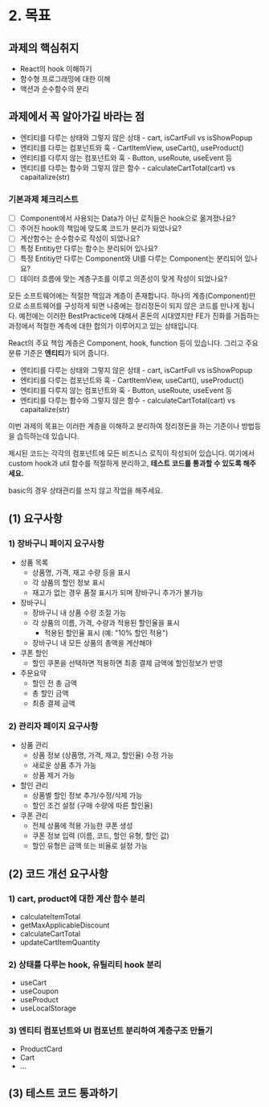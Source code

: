 # 2. 목표

## 과제의 핵심취지

- React의 hook 이해하기
- 함수형 프로그래밍에 대한 이해
- 액션과 순수함수의 분리

## 과제에서 꼭 알아가길 바라는 점

- 엔티티를 다루는 상태와 그렇지 않은 상태 - cart, isCartFull vs isShowPopup
- 엔티티를 다루는 컴포넌트와 훅 - CartItemView, useCart(), useProduct()
- 엔티티를 다루지 않는 컴포넌트와 훅 - Button, useRoute, useEvent 등
- 엔티티를 다루는 함수와 그렇지 않은 함수 - calculateCartTotal(cart) vs capaitalize(str)

### 기본과제 체크리스트

- [ ] Component에서 사용되는 Data가 아닌 로직들은 hook으로 옮겨졌나요?
- [ ] 주어진 hook의 책임에 맞도록 코드가 분리가 되었나요?
- [ ] 계산함수는 순수함수로 작성이 되었나요?
- [ ] 특정 Entitiy만 다루는 함수는 분리되어 있나요?
- [ ] 특정 Entitiy만 다루는 Component와 UI를 다루는 Component는 분리되어 있나요?
- [ ] 데이터 흐름에 맞는 계층구조를 이루고 의존성이 맞게 작성이 되었나요?

모든 소프트웨어에는 적절한 책임과 계층이 존재합니다. 하나의 계층(Component)만으로 소프트웨어를 구성하게 되면 나중에는 정리정돈이 되지 않은 코드를 만나게 됩니다. 예전에는 이러한 BestPractice에 대해서 혼돈의 시대였지만 FE가 진화를 거듭하는 과정에서 적절한 계측에 대한 합의가 이루어지고 있는 상태입니다.

React의 주요 책임 계층은 Component, hook, function 등이 있습니다. 그리고 주요 분류 기준은 **엔티티**가 되어 줍니다.

- 엔티티를 다루는 상태와 그렇지 않은 상태 - cart, isCartFull vs isShowPopup
- 엔티티를 다루는 컴포넌트와 훅 - CartItemView, useCart(), useProduct()
- 엔티티를 다루지 않는 컴포넌트와 훅 - Button, useRoute, useEvent 등
- 엔티티를 다루는 함수와 그렇지 않은 함수 - calculateCartTotal(cart) vs capaitalize(str)

이번 과제의 목표는 이러한 계층을 이해하고 분리하여 정리정돈을 하는 기준이나 방법등을 습득하는데 있습니다.

제시된 코드는 각각의 컴포넌트에 모든 비즈니스 로직이 작성되어 있습니다. 여기에서 custom hook과 util 함수를 적절하게 분리하고, **테스트 코드를 통과할 수 있도록 해주세요.**

basic의 경우 상태관리를 쓰지 않고 작업을 해주세요.

## (1) 요구사항

### 1) 장바구니 페이지 요구사항

- 상품 목록
  - 상품명, 가격, 재고 수량 등을 표시
  - 각 상품의 할인 정보 표시
  - 재고가 없는 경우 품절 표시가 되며 장바구니 추가가 불가능
- 장바구니
  - 장바구니 내 상품 수량 조절 가능
  - 각 상품의 이름, 가격, 수량과 적용된 할인율을 표시
    - 적용된 할인율 표시 (예: "10% 할인 적용")
  - 장바구니 내 모든 상품의 총액을 계산해야
- 쿠폰 할인
  - 할인 쿠폰을 선택하면 적용하면 최종 결제 금액에 할인정보가 반영
- 주문요약
  - 할인 전 총 금액
  - 총 할인 금액
  - 최종 결제 금액

### 2) 관리자 페이지 요구사항

- 상품 관리
  - 상품 정보 (상품명, 가격, 재고, 할인율) 수정 가능
  - 새로운 상품 추가 가능
  - 상품 제거 가능
- 할인 관리
  - 상품별 할인 정보 추가/수정/삭제 가능
  - 할인 조건 설정 (구매 수량에 따른 할인율)
- 쿠폰 관리
  - 전체 상품에 적용 가능한 쿠폰 생성
  - 쿠폰 정보 입력 (이름, 코드, 할인 유형, 할인 값)
  - 할인 유형은 금액 또는 비율로 설정 가능

## (2) 코드 개선 요구사항

### 1) cart, product에 대한 계산 함수 분리

- calculateItemTotal
- getMaxApplicableDiscount
- calculateCartTotal
- updateCartItemQuantity

### 2) 상태를 다루는 hook, 유틸리티 hook 분리

- useCart
- useCoupon
- useProduct
- useLocalStorage

### 3) 엔티티 컴포넌트와 UI 컴포넌트 분리하여 계층구조 만들기

- ProductCard
- Cart
- …

## (3) 테스트 코드 통과하기
